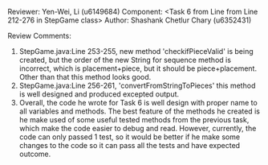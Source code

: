 Reviewer: Yen-Wei, Li (u6149684)
Component: <Task 6 from Line from Line 212-276 in StepGame class>
Author: Shashank Chetlur Chary (u6352431)

Review Comments:

1. StepGame.java:Line 253-255, new method 'checkifPieceValid' is being created, but the order of the new String for sequence method is incorrect, 
   which is placement+piece, but it should be piece+placement. Other than that this method looks good.
2. StepGame.java:Line 256-261, 'convertFromStringToPieces' this method is well designed and produced excepted output. 
3. Overall, the code he wrote for Task 6 is well design with proper name to all variables and methods. The best feature 
   of the methods he created is he make used of some useful tested methods from the previous task, which make the code easier 
   to debug and read. However, currently, the code can only passed 1 test, so it would be better if he make some changes 
   to the code so it can pass all the tests and have expected outcome.